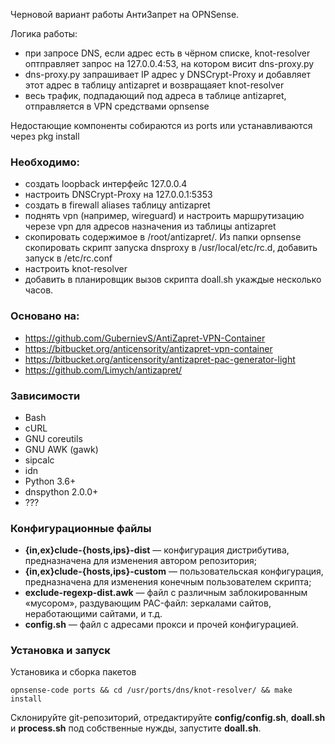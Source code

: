 Черновой вариант работы АнтиЗапрет на OPNSense.

Логика работы:
- при запросе DNS, если адрес есть в чёрном списке, knot-resolver оптправляет запрос на 127.0.0.4:53, на котором висит dns-proxy.py
- dns-proxy.py запрашивает IP адрес у DNSCrypt-Proxy и добавляет этот адрес в таблицу antizapret и возвращаяет knot-resolver
- весь трафик, подпадающий под адреса в таблице antizapret, отправляется в VPN средствами opnsense

Недостающие компоненты собираются из ports или устанавливаются через pkg install

### Необходимо:

- создать loopback интерфейс 127.0.0.4
- настроить DNSCrypt-Proxy на 127.0.0.1:5353
- создать в firewall aliases таблицу antizapret
- поднять vpn (например, wireguard) и настроить маршрутизацию черезе vpn для адресов назначения из таблицы antizapret
- скопировать содержимое в /root/antizapret/. Из папки opnsense скопировать скрипт запуска dnsproxy в /usr/local/etc/rc.d, добавить запуск в /etc/rc.conf
- настроить knot-resolver
- добавить в планировщик вызов скрипта doall.sh укаждые несколько часов.

### Основано на:

- https://github.com/GubernievS/AntiZapret-VPN-Container
- https://bitbucket.org/anticensority/antizapret-vpn-container
- https://bitbucket.org/anticensority/antizapret-pac-generator-light
- https://github.com/Limych/antizapret/

### Зависимости

- Bash
- cURL
- GNU coreutils
- GNU AWK (gawk)
- sipcalc
- idn
- Python 3.6+
- dnspython 2.0.0+
- ???

### Конфигурационные файлы

- **{in,ex}clude-{hosts,ips}-dist** — конфигурация дистрибутива, предназначена для изменения автором репозитория;
- **{in,ex}clude-{hosts,ips}-custom** — пользовательская конфигурация, предназначена для изменения конечным пользователем скрипта;
- **exclude-regexp-dist.awk** — файл с различным заблокированным «мусором», раздувающим PAC-файл: зеркалами сайтов, неработающими сайтами, и т.д.
- **config.sh** — файл с адресами прокси и прочей конфигурацией.

### Установка и запуск
Установика и сборка пакетов
```
opnsense-code ports && cd /usr/ports/dns/knot-resolver/ && make install
```
Склонируйте git-репозиторий, отредактируйте **config/config.sh**, **doall.sh** и **process.sh** под собственные нужды, запустите **doall.sh**.
